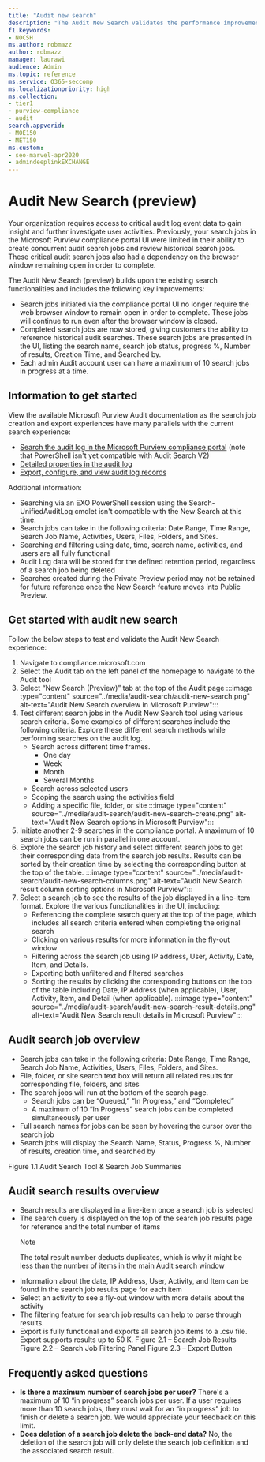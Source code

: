 ```yaml
---
title: "Audit new search"
description: "The Audit New Search validates the performance improvements, completeness, and consistency of results."
f1.keywords:
- NOCSH
ms.author: robmazz
author: robmazz
manager: laurawi
audience: Admin
ms.topic: reference
ms.service: O365-seccomp
ms.localizationpriority: high
ms.collection:
- tier1
- purview-compliance
- audit
search.appverid:
- MOE150
- MET150
ms.custom: 
- seo-marvel-apr2020
- admindeeplinkEXCHANGE
---
```


# Audit New Search (preview)

Your organization requires access to critical audit log event data to gain insight and further investigate user activities. Previously, your search jobs in the Microsoft Purview compliance portal UI were limited in their ability to create concurrent audit search jobs and review historical search jobs. These critical audit search jobs also had a dependency on the browser window remaining open in order to complete.

The Audit New Search (preview) builds upon the existing search functionalities and includes the following key improvements:

- Search jobs initiated via the compliance portal UI no longer require the web browser window to remain open in order to complete. These jobs will continue to run even after the browser window is closed.
- Completed search jobs are now stored, giving customers the ability to reference historical audit searches. These search jobs are presented in the UI, listing the search name, search job status, progress %, Number of results, Creation Time, and Searched by.
- Each admin Audit account user can have a maximum of 10 search jobs in progress at a time.

## Information to get started

View the available Microsoft Purview Audit documentation as the search job creation and export experiences have many parallels with the current search experience:

- [Search the audit log in the Microsoft Purview compliance portal](search-the-audit-log-in-security-and-compliance.md) (note that PowerShell isn't yet compatible with Audit Search V2)
- [Detailed properties in the audit log](detailed-properties-in-the-office-365-audit-log.md)
- [Export, configure, and view audit log records](export-view-audit-log-records.md)

Additional information:

- Searching via an EXO PowerShell session using the Search-UnifiedAuditLog cmdlet isn't compatible with the New Search at this time.
- Search jobs can take in the following criteria: Date Range, Time Range, Search Job Name, Activities, Users, Files, Folders, and Sites.
- Searching and filtering using date, time, search name, activities, and users are all fully functional
- Audit Log data will be stored for the defined retention period, regardless of a search job being deleted
- Searches created during the Private Preview period may not be retained for future reference once the New Search feature moves into Public Preview.

## Get started with audit new search

Follow the below steps to test and validate the Audit New Search experience:

1. Navigate to compliance.microsoft.com
1. Select the Audit tab on the left panel of the homepage to navigate to the Audit tool
1. Select “New Search (Preview)” tab at the top of the Audit page
  :::image type="content" source="../media/audit-search/audit-new-search.png" alt-text="Audit New Search overview in Microsoft Purview":::
1. Test different search jobs in the Audit New Search tool using various search criteria.
Some examples of different searches include the following criteria. Explore these different search methods while performing searches on the audit log.
    - Search across different time frames.
      - One day
      - Week
      - Month
      - Several Months
    - Search across selected users
    - Scoping the search using the activities field
    - Adding a specific file, folder, or site
      :::image type="content" source="../media/audit-search/audit-new-search-create.png" alt-text="Audit New Search options in Microsoft Purview":::
1. Initiate another 2-9 searches in the compliance portal. A maximum of 10 search jobs can be run in parallel in one account.
1. Explore the search job history and select different search jobs to get their corresponding data from the search job results. Results can be sorted by their creation time by selecting the corresponding button at the top of the table.
      :::image type="content" source="../media/audit-search/audit-new-search-columns.png" alt-text="Audit New Search result column sorting options in Microsoft Purview":::
1. Select a search job to see the results of the job displayed in a line-item format. Explore the various functionalities in the UI, including:
    - Referencing the complete search query at the top of the page, which includes all search criteria entered when completing the original search
    - Clicking on various results for more information in the fly-out window
    - Filtering across the search job using IP address, User, Activity, Date, Item, and Details.
    - Exporting both unfiltered and filtered searches
    - Sorting the results by clicking the corresponding buttons on the top of the table including Date, IP Address (when applicable), User, Activity, Item, and Detail (when applicable).
      :::image type="content" source="../media/audit-search/audit-new-search-result-details.png" alt-text="Audit New Search result details in Microsoft Purview":::

## Audit search job overview

- Search jobs can take in the following criteria: Date Range, Time Range, Search Job Name, Activities, Users, Files, Folders, and Sites.
- File, folder, or site search text box will return all related results for corresponding file, folders, and sites
- The search jobs will run at the bottom of the search page.
  - Search jobs can be “Queued,” “In Progress,” and “Completed”
  - A maximum of 10 “In Progress” search jobs can be completed simultaneously per user
- Full search names for jobs can be seen by hovering the cursor over the search job
- Search jobs will display the Search Name, Status, Progress %, Number of results, creation time, and searched by

Figure 1.1 Audit Search Tool & Search Job Summaries

## Audit search results overview

- Search results are displayed in a line-item once a search job is selected
- The search query is displayed on the top of the search job results page for reference and the total number of items
  > [!NOTE]
  > The total result number deducts duplicates, which is why it might be less than the number of items in the main Audit search window
- Information about the date, IP Address, User, Activity, and Item can be found in the search job results page for each item
- Select an activity to see a fly-out window with more details about the activity
- The filtering feature for search job results can help to parse through results.
- Export is fully functional and exports all search job items to a .csv file. Export supports results up to 50 K.
Figure 2.1 – Search Job Results
Figure 2.2 – Search Job Filtering Panel
Figure 2.3 – Export Button

## Frequently asked questions

- **Is there a maximum number of search jobs per user?**
  There's a maximum of 10 “in progress” search jobs per user. If a user requires more than 10 search jobs, they must wait for an “in progress” job to
finish or delete a search job. We would appreciate your feedback on this limit.
- **Does deletion of a search job delete the back-end data?**
  No, the deletion of the search job will only delete the search job definition and the associated search result.
